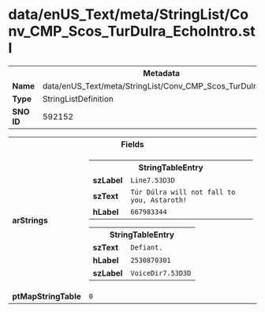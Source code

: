 <h1>data/enUS_Text/meta/StringList/Conv_CMP_Scos_TurDulra_EchoIntro.stl</h1><table><tr><th colspan="100%">Metadata</th></tr><tr><td><b>Name</b></td><td>data/enUS_Text/meta/StringList/Conv_CMP_Scos_TurDulra_EchoIntro.stl</td></tr><tr><td><b>Type</b></td><td>StringListDefinition</td></tr><tr><td><b>SNO ID</b></td><td>592152</td></tr></table>

<table><tr><th colspan="100%">Fields</th></tr><tr><td><b>arStrings</b></td><td><table><tr><th colspan="100%">StringTableEntry</th></tr><tr><td><b>szLabel</b></td><td><code>Line7.53D3D</code></td></tr><tr><td><b>szText</b></td><td><code>Túr Dúlra will not fall to you, Astaroth!</code></td></tr><tr><td><b>hLabel</b></td><td><code>667983344</code></td></tr></table>


<table><tr><th colspan="100%">StringTableEntry</th></tr><tr><td><b>szText</b></td><td><code>Defiant.</code></td></tr><tr><td><b>hLabel</b></td><td><code>2530870301</code></td></tr><tr><td><b>szLabel</b></td><td><code>VoiceDir7.53D3D</code></td></tr></table>


</td></tr><tr><td><b>ptMapStringTable</b></td><td><code>0</code></td></tr></table>

